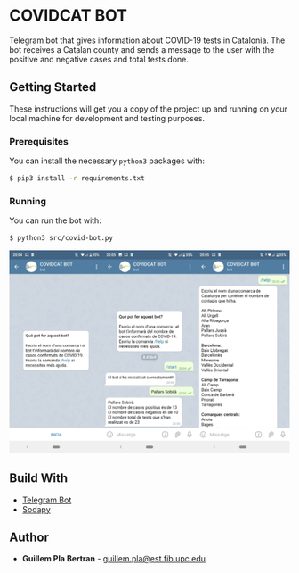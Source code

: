 # COVIDCAT BOT

Telegram bot that gives information about COVID-19 tests in Catalonia. The bot receives a Catalan county and sends a message to the user with the positive and negative cases and total tests done.

## Getting Started

These instructions will get you a copy of the project up and running on  your local machine for development and testing purposes.

### Prerequisites

You can install the necessary `python3` packages with:

```bash
$ pip3 install -r requirements.txt
```

### Running

You can run the bot with:

```bash
$ python3 src/covid-bot.py
```

![](./img/readme_images.png)





## Build With

* [Telegram Bot](https://github.com/python-telegram-bot/python-telegram-bot)
* [Sodapy](https://pypi.org/project/sodapy/)



## Author

* **Guillem Pla Bertran** - [guillem.pla@est.fib.upc.edu]()